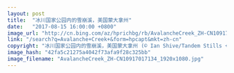 ```yaml
---
layout: post
title:  "冰川国家公园内的雪崩溪，美国蒙大拿州"
date:   "2017-08-15 16:00:00 +0800"
image_url: "http://cn.bing.com/az/hprichbg/rb/AvalancheCreek_ZH-CN10917017134_1920x1080.jpg"
link: "/search?q=Avalanche+Creek+&form=hpcapt&mkt=zh-cn"
copyright: "冰川国家公园内的雪崩溪，美国蒙大拿州 (© Ian Shive/Tandem Stills + Motion)"
image_hash: "42fa5c21275a4042f73afa9f28c325bb"
image_filename: "AvalancheCreek_ZH-CN10917017134_1920x1080.jpg"
---
```

